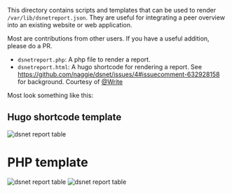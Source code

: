 This directory contains scripts and templates that can be used to render
`/var/lib/dsnetreport.json`. They are useful for integrating a peer overview
into an existing website or web application.

Most are contributions from other users. If you have a useful addition, please
do a PR.


* `dsnetreport.php`: A php file to render a report.
* `dsnetreport.html`: A hugo shortcode for rendering a report. See https://github.com/naggie/dsnet/issues/4#issuecomment-632928158 for background. Courtesy of [@Write](https://github.com/Write)

Most look something like this:

## Hugo shortcode template
![dsnet report table](https://raw.githubusercontent.com/naggie/dsnet/master/etc/report.png)

# PHP template
![dsnet report table](https://user-images.githubusercontent.com/541722/82712747-0cf42180-9c89-11ea-92fa-0974a34c5c79.jpg)
![dsnet report table](https://user-images.githubusercontent.com/541722/82712745-0a91c780-9c89-11ea-91a8-828e0be38951.jpg)

